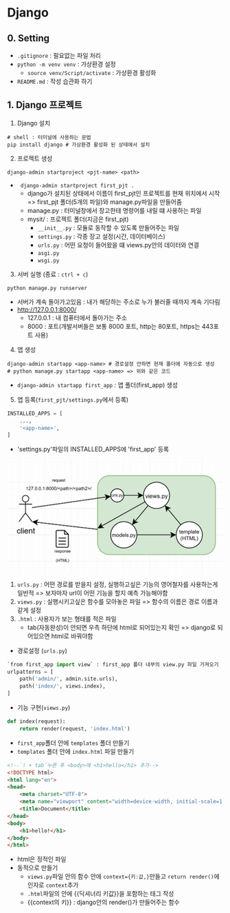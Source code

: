 # Django

## 0. Setting

- `.gitignore` : 필요없는 파일 처리
- `python -m venv venv` : 가상환경 설정
    - `source venv/Script/activate` : 가상환경 활성화
- `README.md` : 작성 습관화 하기

## 1. Django 프로젝트
1. Django 설치
```shell 
# shell : 터미널에 사용하는 문법
pip install django # 가상환경 활성화 된 상태에서 설치
```

2. 프로젝트 생성
```shell
django-admin startproject <pjt-name> <path>
```
-  ` django-admin startproject first_pjt .`
    - django가 설치된 상태에서 이름이 first_pjt인 프로젝트를 현재 위치에서 시작 => first_pjt 폴더(5개의 파일)와 manage.py파일을 만들어줌
    - manage.py : 터미널창에서 장고한테 명령어를 내릴 떄 사용하는 파일
    - mysit/ : 프로젝트 폴더(지금은 first_pjt)
        - `__init__.py` : 모듈로 동작할 수 있도록 만들어주는 파일
        - `settings.py` : 각종 장고 설정(시간, 데이터베이스)
        - `urls.py` : 어떤 요청이 들어왔을 떄 views.py안의 데이터와 연결
        - `asgi.py`
        - `wsgi.py`

3. 서버 실행 (종료 : `ctrl + c`)
```shell
python manage.py runserver
```
- 서버가 계속 돌아가고있음 : 내가 해당하는 주소로 누가 불러줄 때까지 계속 기다림
- http://127.0.0.1:8000/
    - 127.0.0.1 : 내 컴퓨터에서 돌아가는 주소
    - 8000 : 포트(개발서버들은 보통 8000 포트, http는 80포트, https는 443포트 사용)

4. 앱 생성
```shell
django-admin startapp <app-name> # 경로설정 안하면 현재 폴더에 자동으로 생성
# python manage.py startapp <app-name> => 위와 같은 코드
```
- `django-admin startapp first_app` : 앱 폴더(first_app) 생성

5. 앱 등록(`first_pjt/settings.py`에서 등록)
```python
INSTALLED_APPS = [
    ...,
    '<app-name>',
]
```
- 'settings.py'파일의 INSTALLED_APPS에 'first_app' 등록

![](MTV.png)

1. `urls.py` : 어떤 경로를 받을지 설정, 실행하고싶은 기능의 영어철자를 사용하는게 일반적 => 보자마자 url이 어떤 기능을 할지 예측 가능해야함
2. `views.py` : 실행시키고싶은 함수를 모아놓은 파일 => 함수의 이름은 경로 이름과 같게 설정
3. `.html` : 사용자가 보는 형태를 적은 파일
    - tab(자동완성)이 안되면 우측 하단에 html로 되어있는지 확인 => django로 되어있으면 html로 바꿔야함

- 경로설정 (`urls.py`)
```python
`from first_app import view` : first_app 폴더 내부의 view.py 파일 가져오기
urlpatterns = [
    path('admin/', admin.site.urls),
    path('index/', views.index),
]
```
- 기능 구현(`views.py`)
```python
def index(request):
    return render(request, 'index.html')
```
- `first_app`폴더 안에 `templates` 폴더 만들기
- `templates` 폴더 안에 `index.html` 파일 만들기
```html
<!--`! + tab`누른 후 <body>에 <h1>hello</h1> 추가-->
<!DOCTYPE html>
<html lang="en">
<head>
    <meta charset="UTF-8">
    <meta name="viewport" content="width=device-width, initial-scale=1.0">
    <title>Document</title>
</head>
<body>
    <h1>hello!</h1>
</body>
</html>
```

- html은 정적인 파일
- 동적으로 만들기
    - `views.py`파일 안의 함수 안에 `context={키:값,}`만들고 `return render()`에 인자로 `context`추가
    - `.html`파일의 <body>안에 {{딕셔너리 키값}}을 포함하는 태그 작성
    - {{context의 키}} : django안의 render()가 만들어주는 함수